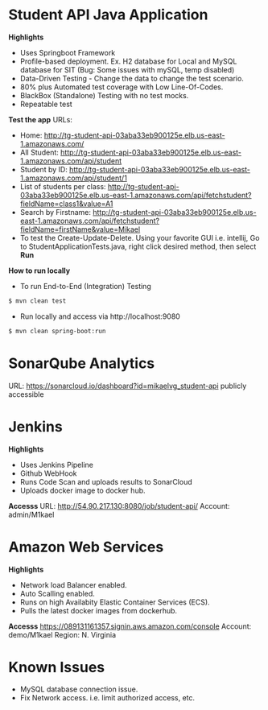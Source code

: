# Student API Java Application
**Highlights**
  - Uses Springboot Framework
  - Profile-based deployment. Ex. H2 database for Local and MySQL database for SIT (Bug: Some issues with mySQL, temp disabled)
  - Data-Driven Testing - Change the data to change the test scenario.
  - 80% plus Automated test coverage with Low Line-Of-Codes.
  - BlackBox (Standalone) Testing with no test mocks.
  - Repeatable test
  
**Test the app**
URLs: 
- Home: http://tg-student-api-03aba33eb900125e.elb.us-east-1.amazonaws.com/
- All Student: http://tg-student-api-03aba33eb900125e.elb.us-east-1.amazonaws.com/api/student
- Student by ID: http://tg-student-api-03aba33eb900125e.elb.us-east-1.amazonaws.com/api/student/1
- List of students per class: http://tg-student-api-03aba33eb900125e.elb.us-east-1.amazonaws.com/api/fetchstudent?fieldName=class1&value=A1
- Search by Firstname: http://tg-student-api-03aba33eb900125e.elb.us-east-1.amazonaws.com/api/fetchstudent?fieldName=firstName&value=Mikael
- To test the Create-Update-Delete. Using your favorite GUI i.e. intellij, Go to StudentApplicationTests.java, right click desired method, then select **Run <method name>** 

**How to run locally**
- To run End-to-End (Integration) Testing
```sh
$ mvn clean test
```
- Run locally and access via http://localhost:9080
```sh
$ mvn clean spring-boot:run
```
# SonarQube Analytics
URL: https://sonarcloud.io/dashboard?id=mikaelvg_student-api
publicly accessible

# Jenkins
**Highlights**
- Uses Jenkins Pipeline
- Github WebHook
- Runs Code Scan and uploads results to SonarCloud
- Uploads docker image to docker hub.

**Accesss**
URL: http://54.90.217.130:8080/job/student-api/
Account: admin/M1kael

# Amazon Web Services
**Highlights**
- Network load Balancer enabled.
- Auto Scalling enabled.
- Runs on high Availabity Elastic Container Services (ECS).
- Pulls the latest docker images from dockerhub.

**Accesss**
https://089131161357.signin.aws.amazon.com/console
Account: demo/M1kael
Region: N. Virginia


# Known Issues
- MySQL database connection issue.
- Fix Network access. i.e. limit authorized access, etc.
